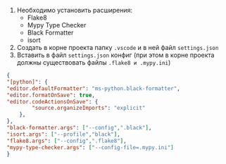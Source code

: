 1. Необходимо установить расширения:
	-  Flake8
	- Mypy Type Checker
	- Black Formatter
	- isort
2.  Создать в корне проекта папку `.vscode` и в ней файл `settings.json`
3. Вставить в файл `settings.json` конфиг (при этом в корне проекта должны существовать файлы `.flake8 и .mypy.ini`)
```json
{
"[python]": {
"editor.defaultFormatter": "ms-python.black-formatter",
"editor.formatOnSave": true,
"editor.codeActionsOnSave": {
		"source.organizeImports": "explicit"
	},
},
"black-formatter.args": ["--config",".black"],
"isort.args": ["--profile","black"],
"flake8.args": ["--config",".flake8"],
"mypy-type-checker.args": ["--config-file=.mypy.ini"]
}
```
	